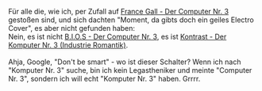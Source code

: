 <html><body><p>Für alle die, wie ich, per Zufall auf <a href="http://www.youtube.com/watch?v=Qk2jepguO_Y" target="_blank">France Gall - Der Computer Nr. 3</a> gestoßen sind, und sich dachten "Moment, da gibts doch ein geiles Electro Cover", es aber nicht gefunden haben:<br>
Nein, es ist nicht <a href="http://www.youtube.com/watch?v=4b2iZgV_gB0" target="_blank">B.I.O.S - Der Computer Nr. 3</a>, es ist <a href="http://www.last.fm/music/Kontrast/_/Der+Komputer+Nr.+3" target="_blank">Kontrast - Der Komputer Nr. 3 (Industrie Romantik)</a>.<br>
<br>
Ahja, Google, "Don't be smart" - wo ist dieser Schalter? Wenn ich nach "Komputer Nr. 3" suche, bin ich kein Legastheniker und meinte "Computer Nr. 3", sondern ich will echt "Komputer Nr. 3" haben. Grrrr.</p></body></html>